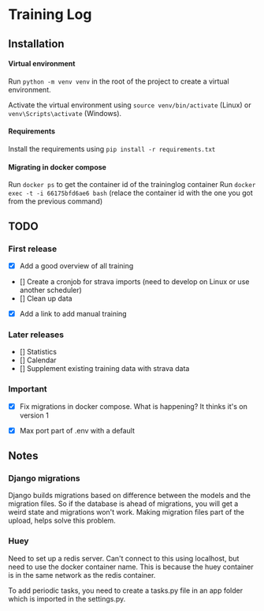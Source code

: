 # Training Log

## Installation

#### Virtual environment
Run `python -m venv venv` in the root of the project to create a virtual environment.

Activate the virtual environment using `source venv/bin/activate` (Linux) or 
`venv\Scripts\activate` (Windows).

#### Requirements
Install the requirements using `pip install -r requirements.txt`


#### Migrating in docker compose

Run `docker ps` to get the container id of the traininglog container
Run `docker exec -t -i 66175bfd6ae6 bash` (relace the container id with the one you got from the previous command)



## TODO
### First release
- [x] Add a good overview of all training
- [] Create a cronjob for strava imports (need to develop on Linux or use another scheduler)
- [] Clean up data
- [x] Add a link to add manual training

### Later releases
- [] Statistics 
- [] Calendar
- [] Supplement existing training data with strava data

### Important 
- [x] Fix migrations in docker compose. What is happening? It thinks it's on version 1
- [x] Max port part of .env with a default


## Notes

### Django migrations
Django builds migrations based on difference between the models and the migration files. 
So if the database is ahead of migrations, you will get a weird state and migrations
won't work. Making migration files part of the upload, helps solve this problem.

### Huey
Need to set up a redis server. Can't connect to this using localhost, but need to use 
the docker container name. This is because the huey container is in the same network
as the redis container.

To add periodic tasks, you need to create a tasks.py file in an app folder which is 
imported in the settings.py.

